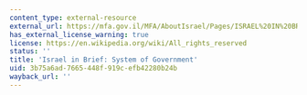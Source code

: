 ```yaml
---
content_type: external-resource
external_url: https://mfa.gov.il/MFA/AboutIsrael/Pages/ISRAEL%20IN%20BRIEF.aspx
has_external_license_warning: true
license: https://en.wikipedia.org/wiki/All_rights_reserved
status: ''
title: 'Israel in Brief: System of Government'
uid: 3b75a6ad-7665-448f-919c-efb42280b24b
wayback_url: ''
---
```


